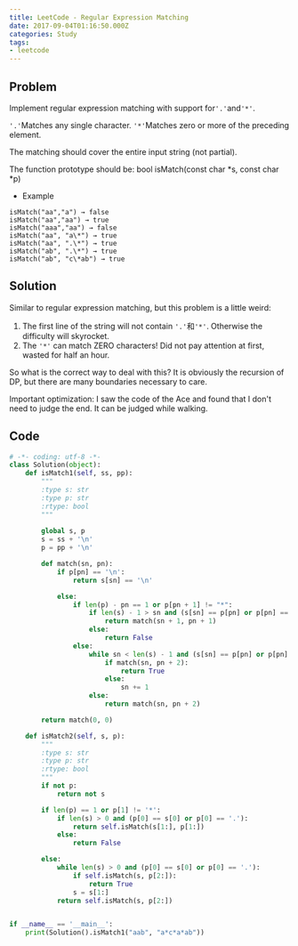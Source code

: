 ```yaml
---
title: LeetCode - Regular Expression Matching
date: 2017-09-04T01:16:50.000Z
categories: Study
tags:
- leetcode
---
```


## Problem

Implement regular expression matching with support for`'.'`and`'*'`.

`'.'`Matches any single character. `'*'`Matches zero or more of the preceding element.

<!--more-->

The matching should cover the entire input string (not partial).

The function prototype should be: bool isMatch(const char \*s, const char \*p)

-   Example

```
isMatch("aa","a") → false 
isMatch("aa","aa") → true 
isMatch("aaa","aa") → false 
isMatch("aa", "a\*") → true 
isMatch("aa", ".\*") → true 
isMatch("ab", ".\*") → true 
isMatch("ab", "c\*ab") → true
```

<!--more-->

## Solution

Similar to regular expression matching, but this problem is a little weird:

1. The first line of the string will not contain `'.'`和`'*'`. Otherwise the difficulty will skyrocket.
2. The `'*'` can match ZERO characters! Did not pay attention at first, wasted for half an hour.

So what is the correct way to deal with this? It is obviously the recursion of DP, but there are many boundaries necessary to care.

Important optimization: I saw the code of the Ace and found that I don't need to judge the end. It can be judged while walking.

## Code

```python
# -*- coding: utf-8 -*-
class Solution(object):
    def isMatch1(self, ss, pp):
        """
        :type s: str
        :type p: str
        :rtype: bool
        """
        
        global s, p
        s = ss + '\n'
        p = pp + '\n'

        def match(sn, pn):
            if p[pn] == '\n':
                return s[sn] == '\n'

            else:
                if len(p) - pn == 1 or p[pn + 1] != "*":
                    if len(s) - 1 > sn and (s[sn] == p[pn] or p[pn] == '.'):
                        return match(sn + 1, pn + 1)
                    else:
                        return False
                else:
                    while sn < len(s) - 1 and (s[sn] == p[pn] or p[pn] == '.'):
                        if match(sn, pn + 2):
                            return True
                        else:
                            sn += 1
                    else:
                        return match(sn, pn + 2)

        return match(0, 0)

    def isMatch2(self, s, p):
        """
        :type s: str
        :type p: str
        :rtype: bool
        """
        if not p:
            return not s

        if len(p) == 1 or p[1] != '*':
            if len(s) > 0 and (p[0] == s[0] or p[0] == '.'):
                return self.isMatch(s[1:], p[1:])
            else:
                return False

        else:
            while len(s) > 0 and (p[0] == s[0] or p[0] == '.'):
                if self.isMatch(s, p[2:]):
                    return True
                s = s[1:]
            return self.isMatch(s, p[2:])


if __name__ == '__main__':
    print(Solution().isMatch1("aab", "a*c*a*ab"))
```
